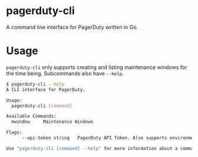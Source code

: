 # pagerduty-cli

A command line interface for PagerDuty written in Go.

# Usage

`pagerduty-cli` only supports creating and listing maintenance windows for the time being. Subcommands also have `--help`.

```bash
$ pagerduty-cli --help
A CLI interface for PagerDuty.

Usage:
  pagerduty-cli [command]

Available Commands:
  mwindow     Maintenance Windows

Flags:
      --api-token string   PagerDuty API Token. Also supports environment variable "PGDUTY_TOKEN".

Use "pagerduty-cli [command] --help" for more information about a command.
```